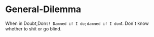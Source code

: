 # General-Dilemma
When in Doubt,Don`t!
Damned if I do;damned if I don`t. Don`t know whether to shit or go blind.
